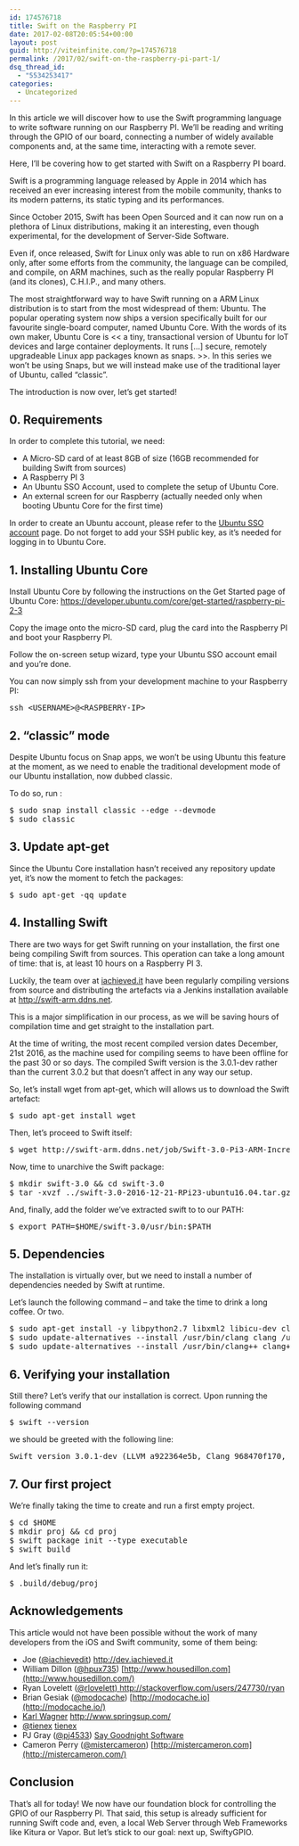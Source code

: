 ```yaml
---
id: 174576718
title: Swift on the Raspberry PI
date: 2017-02-08T20:05:54+00:00
layout: post
guid: http://viteinfinite.com/?p=174576718
permalink: /2017/02/swift-on-the-raspberry-pi-part-1/
dsq_thread_id:
  - "5534253417"
categories:
  - Uncategorized
---
```

In this article we will discover how to use the Swift programming language to write software running on our Raspberry PI. We’ll be reading and writing through the GPIO of our board, connecting a number of widely available components and, at the same time, interacting with a remote sever.

Here, I’ll be covering how to get started with Swift on a Raspberry PI board.

<!--more-->

Swift is a programming language released by Apple in 2014 which has received an ever increasing interest from the mobile community, thanks to its modern patterns, its static typing and its performances.

Since October 2015, Swift has been Open Sourced and it can now run on a plethora of Linux distributions, making it an interesting, even though experimental, for the development of Server-Side Software.

Even if, once released, Swift for Linux only was able to run on x86 Hardware only, after some efforts from the community, the language can be compiled, and compile, on ARM machines, such as the really popular Raspberry PI (and its clones), C.H.I.P., and many others.

The most straightforward way to have Swift running on a ARM Linux distribution is to start from the most widespread of them: Ubuntu. The popular operating system now ships a version specifically built for our favourite single-board computer, named Ubuntu Core. With the words of its own maker, Ubuntu Core is << a tiny, transactional version of Ubuntu for IoT devices and large container deployments. It runs […] secure, remotely upgradeable Linux app packages known as snaps. >>. In this series we won’t be using Snaps, but we will instead make use of the traditional layer of Ubuntu, called “classic”.

The introduction is now over, let’s get started!

## 0. Requirements

In order to complete this tutorial, we need:

  * A Micro-SD card of at least 8GB of size (16GB recommended for building Swift from sources)
  * A Raspberry PI 3
  * An Ubuntu SSO Account, used to complete the setup of Ubuntu Core.
  * An external screen for our Raspberry (actually needed only when booting Ubuntu Core for the first time)

In order to create an Ubuntu account, please refer to the [Ubuntu SSO account](https://login.ubuntu.com/) page. Do not forget to add your SSH public key, as it’s needed for logging in to Ubuntu Core.

## 1. Installing Ubuntu Core

Install Ubuntu Core by following the instructions on the Get Started page of Ubuntu Core: <https://developer.ubuntu.com/core/get-started/raspberry-pi-2-3>

Copy the image onto the micro-SD card, plug the card into the Raspberry PI and boot your Raspberry PI.

Follow the on-screen setup wizard, type your Ubuntu SSO account email and you’re done.

You can now simply ssh from your development machine to your Raspberry PI:

<pre class="lang:sh decode:true">ssh &lt;USERNAME&gt;@&lt;RASPBERRY-IP&gt;</pre>

## 2. “classic” mode

Despite Ubuntu focus on Snap apps, we won’t be using Ubuntu this feature at the moment, as we need to enable the traditional development mode of our Ubuntu installation, now dubbed classic.

To do so, run :

<pre class="lang:sh decode:true">$ sudo snap install classic --edge --devmode
$ sudo classic</pre>

## 3. Update apt-get

Since the Ubuntu Core installation hasn’t received any repository update yet, it’s now the moment to fetch the packages:

<pre class="lang:sh decode:true ">$ sudo apt-get -qq update</pre>

## 4. Installing Swift

There are two ways for get Swift running on your installation, the first one being compiling Swift from sources. This operation can take a long amount of time: that is, at least 10 hours on a Raspberry PI 3.

Luckily, the team over at [iachieved.it](http://iachieved.it) have been regularly compiling versions from source and distributing the artefacts via a Jenkins installation available at <http://swift-arm.ddns.net>.

This is a major simplification in our process, as we will be saving hours of compilation time and get straight to the installation part.

At the time of writing, the most recent compiled version dates December, 21st 2016, as the machine used for compiling seems to have been offline for the past 30 or so days. The compiled Swift version is the 3.0.1-dev rather than the current 3.0.2 but that doesn’t affect in any way our setup.

So, let’s install wget from apt-get, which will allows us to download the Swift artefact:

<pre class="lang:sh decode:true ">$ sudo apt-get install wget</pre>

Then, let’s proceed to Swift itself:

<pre class="lang:sh decode:true ">$ wget http://swift-arm.ddns.net/job/Swift-3.0-Pi3-ARM-Incremental/lastSuccessfulBuild/artifact/swift-3.0-2016-12-21-RPi23-ubuntu16.04.tar.gz</pre>

Now, time to unarchive the Swift package:

<pre class="lang:sh decode:true ">$ mkdir swift-3.0 && cd swift-3.0
$ tar -xvzf ../swift-3.0-2016-12-21-RPi23-ubuntu16.04.tar.gz</pre>

And, finally, add the folder we’ve extracted swift to to our PATH:

<pre class="lang:sh decode:true ">$ export PATH=$HOME/swift-3.0/usr/bin:$PATH</pre>

## 5. Dependencies

The installation is virtually over, but we need to install a number of dependencies needed by Swift at runtime.

Let’s launch the following command – and take the time to drink a long coffee. Or two.

<pre class="lang:sh decode:true ">$ sudo apt-get install -y libpython2.7 libxml2 libicu-dev clang-3.6 libcurl3
$ sudo update-alternatives --install /usr/bin/clang clang /usr/bin/clang-3.6 100
$ sudo update-alternatives --install /usr/bin/clang++ clang++ /usr/bin/clang++-3.6 100</pre>

## 6. Verifying your installation

Still there? Let’s verify that our installation is correct. Upon running the following command

<pre class="lang:sh decode:true ">$ swift --version</pre>

we should be greeted with the following line:

<pre class="lang:sh decode:true">Swift version 3.0.1-dev (LLVM a922364e5b, Clang 968470f170, Swift 0cca6668a2)
</pre>

## 7. Our first project

We’re finally taking the time to create and run a first empty project.

<pre class="lang:sh decode:true">$ cd $HOME
$ mkdir proj && cd proj
$ swift package init --type executable
$ swift build
</pre>

And let’s finally run it:

<pre class="lang:sh decode:true ">$ .build/debug/proj</pre>

## Acknowledgements

This article would not have been possible without the work of many developers from the iOS and Swift community, some of them being:

  * Joe ([@iachievedit](https://twitter.com/iachievedit)) <http://dev.iachieved.it>
  * William Dillon ([@hpux735](https://twitter.com/hpux735)) [http://www.housedillon.com](http://www.housedillon.com/)
  * Ryan Lovelett ([@rlovelett) ](https://twitter.com/rlovelett)<http://stackoverflow.com/users/247730/ryan>
  * Brian Gesiak ([@modocache](https://twitter.com/modocache)) [http://modocache.io](http://modocache.io/)
  * [Karl Wagner](https://github.com/karwa) <http://www.springsup.com/>
  * [@tienex](https://twitter.com/tienex) [tienex](https://github.com/tienex)
  * PJ Gray ([@pj4533](https://twitter.com/pj4533)) [Say Goodnight Software](http://saygoodnight.com/)
  * Cameron Perry ([@mistercameron](https://twitter.com/mistercameron)) [http://mistercameron.com](http://mistercameron.com/)

## Conclusion

That’s all for today! We now have our foundation block for controlling the GPIO of our Raspberry PI. That said, this setup is already sufficient for running Swift code and, even, a local Web Server through Web Frameworks like Kitura or Vapor. But let’s stick to our goal: next up, SwiftyGPIO.